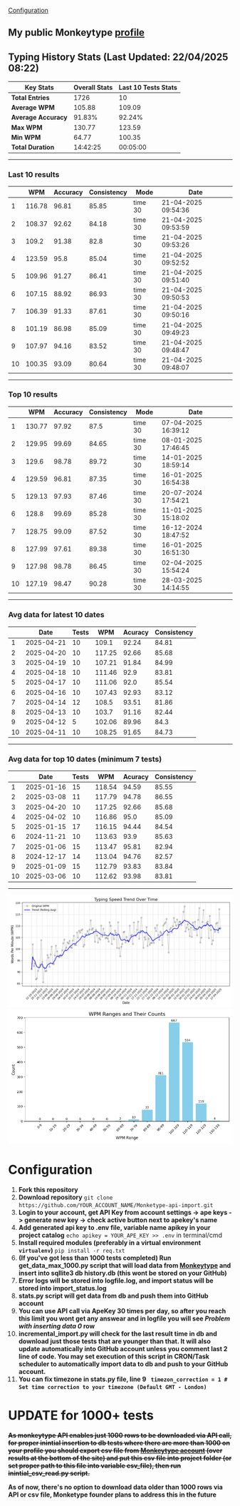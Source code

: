
[Configuration](#configuration)
## My public Monkeytype [profile](https://monkeytype.com/profile/zp14)


        
## Typing History Stats (Last Updated: 22/04/2025 08:22)

| **Key Stats**               | **Overall Stats**       | **Last 10 Tests Stats**  |
|--------------------------|-------------------------|--------------------------|
| **Total Entries**        | 1726           | 10                       |
| **Average WPM**          | 105.88           | 109.09    |
| **Average Accuracy**     | 91.83%          | 92.24%   |
| **Max WPM**              | 130.77               | 123.59        |
| **Min WPM**              | 64.77               | 100.35                        |
| **Total Duration**       | 14:42:25        | 00:05:00                        |


---

### Last 10 results

| | WPM | Accuracy | Consistency | Mode | Date |
| --- | --- | -------- | ----------- | ---- | --------- |
| 1 | 116.78 | 96.81 | 85.85 | time 30 | 21-04-2025 09:54:36 |
| 2 | 108.37 | 92.62 | 84.18 | time 30 | 21-04-2025 09:53:59 |
| 3 | 109.2 | 91.38 | 82.8 | time 30 | 21-04-2025 09:53:26 |
| 4 | 123.59 | 95.8 | 85.04 | time 30 | 21-04-2025 09:52:52 |
| 5 | 109.96 | 91.27 | 86.41 | time 30 | 21-04-2025 09:51:40 |
| 6 | 107.15 | 88.92 | 86.93 | time 30 | 21-04-2025 09:50:53 |
| 7 | 106.39 | 91.33 | 87.61 | time 30 | 21-04-2025 09:50:16 |
| 8 | 101.19 | 86.98 | 85.09 | time 30 | 21-04-2025 09:49:23 |
| 9 | 107.97 | 94.16 | 83.52 | time 30 | 21-04-2025 09:48:47 |
| 10 | 100.35 | 93.09 | 80.64 | time 30 | 21-04-2025 09:48:07 |


 --- 

### Top 10 results

| | WPM | Accuracy | Consistency | Mode | Date |
| --- | --- | -------- | ----------- | ---- | --------- |
| 1 | 130.77 | 97.92 | 87.5 | time 30 | 07-04-2025 16:39:12 |
| 2 | 129.95 | 99.69 | 84.65 | time 30 | 08-01-2025 17:46:45 |
| 3 | 129.6 | 98.78 | 89.72 | time 30 | 14-01-2025 18:59:14 |
| 4 | 129.59 | 96.81 | 87.35 | time 30 | 16-01-2025 16:54:38 |
| 5 | 129.13 | 97.93 | 87.46 | time 30 | 20-07-2024 17:54:21 |
| 6 | 128.8 | 99.69 | 85.28 | time 30 | 11-01-2025 15:18:02 |
| 7 | 128.75 | 99.09 | 87.52 | time 30 | 16-12-2024 18:47:52 |
| 8 | 127.99 | 97.61 | 89.38 | time 30 | 16-01-2025 16:51:30 |
| 9 | 127.98 | 98.78 | 86.45 | time 30 | 02-04-2025 15:54:24 |
| 10 | 127.19 | 98.47 | 90.28 | time 30 | 28-03-2025 14:14:55 |


 --- 

### Avg data for latest 10 dates

| | Date | Tests | WPM | Acuracy | Consistency |
| --- | --- | -------- | ----------- | ---- | --------- |
| 1 | 2025-04-21 | 10 | 109.1 | 92.24 | 84.81 |
| 2 | 2025-04-20 | 10 | 117.25 | 92.66 | 85.68 |
| 3 | 2025-04-19 | 10 | 107.21 | 91.84 | 84.99 |
| 4 | 2025-04-18 | 10 | 111.46 | 92.9 | 83.81 |
| 5 | 2025-04-17 | 10 | 111.06 | 92.0 | 85.54 |
| 6 | 2025-04-16 | 10 | 107.43 | 92.93 | 83.12 |
| 7 | 2025-04-14 | 12 | 108.5 | 93.51 | 81.86 |
| 8 | 2025-04-13 | 10 | 103.7 | 91.16 | 82.44 |
| 9 | 2025-04-12 | 5 | 102.06 | 89.96 | 84.3 |
| 10 | 2025-04-11 | 10 | 108.25 | 91.65 | 84.73 |


 --- 

### Avg data for top 10 dates (minimum 7 tests)

| | Date | Tests | WPM | Acuracy | Consistency |
| --- | --- | -------- | ----------- | ---- | --------- |
| 1 | 2025-01-16 | 15 | 118.54 | 94.59 | 85.55 |
| 2 | 2025-03-08 | 11 | 117.79 | 94.78 | 86.55 |
| 3 | 2025-04-20 | 10 | 117.25 | 92.66 | 85.68 |
| 4 | 2025-04-02 | 10 | 116.86 | 95.0 | 85.09 |
| 5 | 2025-01-15 | 17 | 116.15 | 94.44 | 84.54 |
| 6 | 2024-11-21 | 10 | 113.63 | 93.9 | 85.63 |
| 7 | 2025-01-06 | 15 | 113.47 | 95.81 | 82.94 |
| 8 | 2024-12-17 | 14 | 113.04 | 94.76 | 82.57 |
| 9 | 2025-01-09 | 15 | 112.79 | 93.83 | 83.84 |
| 10 | 2025-03-06 | 10 | 112.62 | 93.98 | 83.81 |


 --- 


        
![speed trend](typing_speed_trend.png)
![counted chart](count_tests.png)
# Configuration
1. **Fork this repository** 
2. **Download repository** `git clone https://github.com/YOUR_ACCOUNT_NAME/Monketype-api-import.git`
3. **Login to your account, get API Key from account settings -> ape keys -> generate new key -> check active button next to apekey's name**
4. **Add generated api key to .env file, variable name apikey in your project catalog**  `echo apikey = YOUR_APE_KEY >> .env` in terminal/cmd
5. **Install required modules (preferably in a virtual environment `virtualenv`)** `pip install -r req.txt`
6. **(If you've got less than 1000 tests completed) Run get_data_max_1000.py script that will load data from [Monkeytype](https://monkeytype.com/) and insert into sqllite3 db history.db (this wont be stored on your GitHub)**
7. **Error logs will be stored into logfile.log, and import status will be stored into import_status.log**
8. **stats.py script will get data from db and push them into GitHub account**
9. **You can use API call via ApeKey 30 times per day, so after you reach this limit you wont get any answear and in logfile you will see *Problem with inserting data 0* row**
10. **incremental_import.py will check for the last result time in db and download just those tests that are younger than that. It will also update automatically into GitHub account unless you comment last 2 line of code. You may set execution of this script in CRON/Task scheduler to automatically import data to db and push to your GitHub account.**
11. **You can fix timezone in stats.py file, line 9 ` timezon_correction = 1 # Set time correction to your timezone (Default GMT - London)`**
# UPDATE for 1000+ tests
    
~~**As monkeytype API enables just 1000 rows to be downloaded via API call, for proper inintial insertion to db tests where there are more than 1000 on your profile
you should export csv file from [Monkeytype account](https://monkeytype.com/account) (over results at the bottom of the site)
and put this csv file into project folder (or set proper path to this file into variable csv_file), then run inintial_csv_read.py script.**~~

**As of now, there's no option to download data older than 1000 rows via API or csv file, Monketype founder plans to address this in the future**
    
    